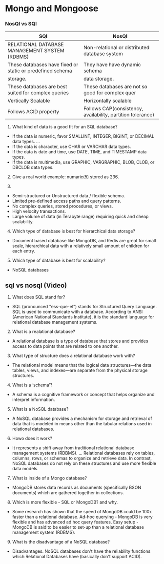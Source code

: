 # Mongo and Mongoose

### NosQl vs SQl


|                        SQl                               |                  NosQl                         |
|--------------------------------------------------------- |------------------------------------------------|
| RELATIONAL DATABASE MANAGEMENT SYSTEM (RDBMS)            |Non-relational or distributed database system   |  
| These databases have fixed or static or predefined schema|They have have dynamic schema                   |             | These databases are not suited for hierarchical data     |These databases are best suited for hierarchical|
|  storage.                                                | data storage.                                  |
| These databases are best suited for complex queries      |These databases are not so good for complex quer|
| Vertically Scalable                                      |Horizontally scalable                           |
| Follows ACID property                                    |Follows CAP(consistency, availability, partition tolerance)|




1. What kind of data is a good fit for an SQL database?

  - If the data is numeric, favor SMALLINT, INTEGER, BIGINT, or DECIMAL data types. ...
  - If the data is character, use CHAR or VARCHAR data types.
  - If the data is date and time, use DATE, TIME, and TIMESTAMP data types.
  - If the data is multimedia, use GRAPHIC, VARGRAPHIC, BLOB, CLOB, or DBCLOB data types.


2. Give a real world example: numaric(5) stored as 236.

3. 

  - Semi-structured or Unstructured data / flexible schema.
  - Limited pre-defined access paths and query patterns.
  - No complex queries, stored procedures, or views.
  - High velocity transactions.
  - Large volume of data (in Terabyte range) requiring quick and cheap scalability.


4. Which type of database is best for hierarchical data storage?

  - Document based database like MongoDB, and Redis are great for small scale, 
    hierarchical data with a relatively small amount of children for each entry.

5. Which type of database is best for scalability?

  - NoSQL databases



## sql vs nosql (Video)


1. What does SQL stand for?

  - SQL (pronounced "ess-que-el") stands for Structured Query Language. SQL is 
    used to communicate with a database. According to ANSI (American National 
    Standards Institute), it is the standard language for relational database management systems.


2. What is a realational database?

  - A relational database is a type of database that stores and provides access 
    to data points that are related to one another.


3. What type of structure does a relational database work with?

  - The relational model means that the logical data structures—the data tables, 
    views, and indexes—are separate from the physical storage structures. 


4. What is a ‘schema’?

  - A schema is a cognitive framework or concept that helps organize and interpret information. 


5. What is a NoSQL database?

  - A NoSQL database provides a mechanism for storage and retrieval of data that
    is modeled in means other than the tabular relations used in relational databases.


6. Howo does it work?

  - It represents a shift away from traditional relational database management systems 
    (RDBMS). ... Relational databases rely on tables, columns, rows, or schemas to organize 
    and retrieve data. In contrast, NoSQL databases do not rely on these structures and use 
    more flexible data models.


7. What is inside of a Mongo database?

  - MongoDB stores data records as documents (specifically BSON documents) which are 
    gathered together in collections. 


8. Which is more flexible - SQL or MongoDB? and why.

  - Some research has shown that the speed of MongoDB could be 100x faster than a relational
    database. Ad-hoc querying - MongoDB is very flexible and has advanced ad hoc query features. 
    Easy setup - MongoDB is said to be easier to set-up than a relational database management 
    system (RDBMS).


9. What is the disadvantage of a NoSQL database?

  - Disadvantages. NoSQL databases don't have the reliability functions which Relational 
    Databases have (basically don't support ACID).
  
